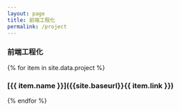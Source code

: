 ```yaml
---
layout: page
title: 前端工程化
permalink: /project
---
```


### 前端工程化

{% for item in site.data.project %}
### [{{ item.name }}]({{site.baseurl}}{{ item.link }})
{% endfor %}